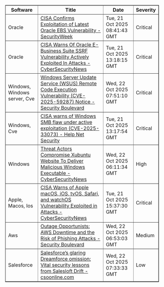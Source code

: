 <table border="1" style="width:100%; border-collapse: collapse;">
<thead>
<tr>
<th>Software</th>
<th>Title</th>
<th>Date</th>
<th>Severity</th>
</tr>
</thead>
<tbody><tr>
<td>Oracle</td>
<td><a href="https://news.google.com/rss/articles/CBMilgFBVV95cUxQSDQ4cF9PTzdQNl9fWkJyRnJGbG5FckJMUFZ1RFR5SE9CM0FEQjV1ajVzcXFtUUg2ZTNtOTY4WWktMnZvdXdBQTE0bFRhOVpvWWRxOFQ2X1gya2d2WThQZnM2NHp2NnJVWHNzN3FsX1Y4cXVtcU1kY2E2SVFYa19qREhGMDFwcDB5WlRHN0J3Tk5Db09RU3fSAZsBQVVfeXFMT0VUenBMSTBRQ20yQ3RrLTFrdmJxU3JzamN3aExjb00tUHAwNFRqRVVNdERuclBIMERiRGx5NVh5M2xXUFpqVjNiYTBXUWFlTEQ2S19rR2k2Y1NoZ3o3ZVJRMW4zOUxYNldpeWFPOENOMTJONFR0XzEtc3J6OGgtUU83ZDRXeDlwV0plMjVPcDJjRFBPVUhRZllBMTg?oc=5">CISA Confirms Exploitation of Latest Oracle EBS Vulnerability - SecurityWeek</a></td>
<td>Tue, 21 Oct 2025 08:41:43 GMT</td>
<td>Critical</td>
</tr>
<tr>
<td>Oracle</td>
<td><a href="https://news.google.com/rss/articles/CBMihAFBVV95cUxNUHRiR1NFb19FWUhTUW9yUjFpcENtR1dUOFk2Y0JSOUtjc3VOUlhpZmI2NVFHcVFGWlFYNWZGbzk0VDI3dVR0VjdtT1hBMVpkQkJ4bTBSaFFFdlptQTF3ZEduV09PUkxYdzFLYXFuTFk0VDVteDRhTVcydGlZNjZmWWZZLUPSAYoBQVVfeXFMT2ZmQmpIOGdYWXhsaWlxektpcUFHZk5wbDZ1dVdZb29RSTNMVzUwTzN6M3NwWnVTWF8wOWJlUFEwZm5TdFN4eW1ZQ3ZCbzAxaXBxT2Rrd2ZjbHoyVVdTU2h4bVp0N3ZxZkx3dlRvcjE1anBQcVFDV0dYY1BxZnRzQTNvYXRYSXhpNUJ3?oc=5">CISA Warns Of Oracle E-Business Suite SSRF Vulnerability Actively Exploited In Attacks - CyberSecurityNews</a></td>
<td>Tue, 21 Oct 2025 13:18:15 GMT</td>
<td>Critical</td>
</tr>
<tr>
<td>Windows, Windows server, Cve</td>
<td><a href="https://news.google.com/rss/articles/CBMiywFBVV95cUxQV2tzXzJoay14aEllQndVeV92elhvbG1Xb1BLVFdOSkNIaldEZENTVVByX3RLQklWejk1UC1vR29Tb01iNGVNbnZaTEFhb1ZXUXJjWm00UE1Sa092eGp3MDgzSTNCaURPakxSYVJJR1NxZGtYdEwwNXM3Tm1qTk12ZlFKeHpka1dVVHotdXFlSlZaOGpaemxBZzViQWd1TjhvdklRWGpVS1NZVDJsYkNnSHJuUUpJLUFEd1JCYUN6MjVwbkR6ZUxGU040RQ?oc=5">Windows Server Update Service (WSUS) Remote Code Execution Vulnerability (CVE-2025-59287) Notice - Security Boulevard</a></td>
<td>Wed, 22 Oct 2025 07:51:10 GMT</td>
<td>Critical</td>
</tr>
<tr>
<td>Windows, Cve</td>
<td><a href="https://news.google.com/rss/articles/CBMitgFBVV95cUxPVjE4NV92SzRqZFQzNm9iaEt1dlJ5V3NHWHNyaDBXVk5DTFZlR3l6SHVrdExhV2N4RFYtam43R29pVURFR2NqRFVGdWtMTWgyaGVEV1Q5S1ctMUpfWVR4Z1ZpQlZxSHNaN2w4M1RYLWpHRzFNUGJrLVNOSDJIeF9iNW9OSjctbHYtNWw5VlRMRkhpcEhQQ2kwU1ktdXNJYVowVnpQTEtHcVJhVU9kLXFvQjBTODVPZw?oc=5">CISA warns of Windows SMB flaw under active exploitation (CVE-2025-33073) - Help Net Security</a></td>
<td>Tue, 21 Oct 2025 13:17:54 GMT</td>
<td>Critical</td>
</tr>
<tr>
<td>Windows</td>
<td><a href="https://news.google.com/rss/articles/CBMiakFVX3lxTE52TUlCbTdPY2hPZ3ctRUtKREQyZWMwSm1FOXZKMHpzVzZIYThlakkyaWMwME10Yk1mLTNfVWxCUjRaR2liby02eFV2YzQ2WDR5a0ZrdG1TTTdqbF9VUGc0UnFCLVRpQV9TQ1HSAW9BVV95cUxQdVp5bF81Q3ZENmowRXhfNk5ocHVSUHoxZ1V6N2xycmY1RzlBNzc2N0tpNDdub2RGZHAzUnBLRTYzblkwTXliZHhtU09qei12QTJxdVNTbFRhTnhJWndRbnR4bXZJUzZJNlhib1ozaWc?oc=5">Threat Actors Compromise Xubuntu Website To Deliver Malicious Windows Executable - CyberSecurityNews</a></td>
<td>Wed, 22 Oct 2025 06:11:34 GMT</td>
<td>High</td>
</tr>
<tr>
<td>Apple, Macos, Ios</td>
<td><a href="https://news.google.com/rss/articles/CBMigAFBVV95cUxPZWJvVlV6YlctM1d0UnkySmFvNGxJWmFKdzR5dGtXY3FXWU1xUXRoajdvc2ItSEJsX3RCNVUzYV8xTFVsZFBOcm1FRXF4N2hId0VYbUVfd3BGWGJNRGlfS0V1VjZnbVA4dmIzZFhzeUp2THB3Mk5PRy01UlV0X3R5a9IBhgFBVV95cUxQd2tWcFhNei1ZQVpWRmt5NEFrcW9LdTdiMlZjTU12dkEwNnV5cnFwRC1INkhQbTMzNVRxT3hLWmhVQUlmQ1ZyYmNCVzhwR1ZPZEFXcnlLcW4yd29EYkFRUGttMXQtZ0VpbUFub2E3cmZYMkhuR0Nsd3h5MjZYNV9CLUFBTlYxQQ?oc=5">CISA Warns of Apple macOS, iOS, tvOS, Safari, and watchOS Vulnerability Exploited in Attacks - CyberSecurityNews</a></td>
<td>Tue, 21 Oct 2025 15:37:30 GMT</td>
<td>Critical</td>
</tr>
<tr>
<td>Aws</td>
<td><a href="https://news.google.com/rss/articles/CBMipwFBVV95cUxNV3djUmZJY3o2czBoOWMwTlh5NzUzd01QMlJtMkhwdTRGcHVPRmw2UVhsV0ZqdVp2UzNncjA3UlNzbDF4YUNOY2pmVjB3TGlxUWpmYmxHdXN6U2ZBcnFpRkJiNXdHbHFteWtyQ3cxdWpYTkRtWHNLTG9aZTQwekQzYUwwaUltdGk2c0ZSMWxwR01Ud2NnaVlub0ZsVXJxRTA3TVdnQkRENA?oc=5">Outage Opportunists: AWS Downtime and the Risk of Phishing Attacks - Security Boulevard</a></td>
<td>Wed, 22 Oct 2025 06:53:03 GMT</td>
<td>Medium</td>
</tr>
<tr>
<td>Salesforce</td>
<td><a href="https://news.google.com/rss/articles/CBMipAFBVV95cUxQblZ4OTF3Qml1YlNRa0hTZVhzWDdjNTJRQ2JWWTZyTHYwai1ESHlrTnVtbVl3XzRmc2h1X2o2Qm5tTFV0ZXNmajkzZzZBb1BYRVdka2xiMVFXWEZTUXE4aWVHWjJnMmU5QXllR3g5VHBOWlg0clRnR1VqM0ptTDNIR2dxaVdxUHRLUFQ1d192V2UwSEE0WW45aG1FSDVQbWxMWHFnWA?oc=5">Salesforce’s glaring Dreamforce omission: Vital security lessons from Salesloft Drift - csoonline.com</a></td>
<td>Wed, 22 Oct 2025 07:33:33 GMT</td>
<td>Low</td>
</tr>
</tbody>
</table>